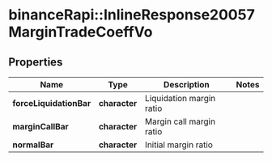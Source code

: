 # binanceRapi::InlineResponse20057MarginTradeCoeffVo


## Properties
Name | Type | Description | Notes
------------ | ------------- | ------------- | -------------
**forceLiquidationBar** | **character** | Liquidation margin ratio | 
**marginCallBar** | **character** | Margin call margin ratio | 
**normalBar** | **character** | Initial margin ratio | 


